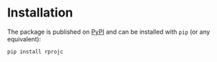 # Installation

The package is published on [PyPI](https://pypi.org/project/deezer-python/)
and can be installed with `pip` (or any equivalent):

```bash
pip install rprojc
```
